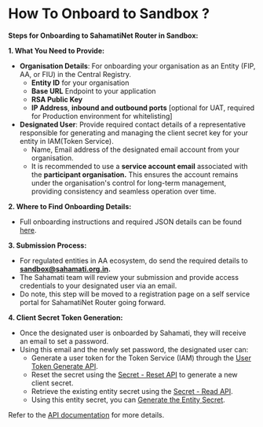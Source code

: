 # How To Onboard to Sandbox ?

**Steps for Onboarding to SahamatiNet Router in Sandbox:**&#x20;

**1. What You Need to Provide:**

* **Organisation Details**: For onboarding your organisation as an Entity (FIP, AA, or FIU) in the Central Registry.
  * **Entity ID** for your organisation
  * **Base URL** Endpoint to your application
  * **RSA Public Key**
  * **IP Address**, **inbound and outbound ports** \[optional for UAT, required for Production environment for whitelisting]
* **Designated User**: Provide required contact details of a representative responsible for generating and managing the client secret key for your entity in IAM(Token Service).
  * Name, Email address of the designated email account from your organisation.
  * &#x20;It is recommended to use a **service account email** associated with the **participant organisation.** This ensures the account remains under the organisation's control for long-term management, providing consistency and seamless operation over time.

**2. Where to Find Onboarding Details:**

* Full onboarding instructions and required JSON details can be found[ here](../sahamatinet-poc/integration-steps/sandbox-onboarding.md).

**3. Submission Process:**

* For regulated entities in AA ecosystem, do send the required details to **sandbox@sahamati.org.in.**
* The Sahamati team will review your submission and provide access credentials to your designated user via an email.&#x20;
* Do note, this step will be moved to a registration page on a self service portal for SahamatiNet Router going forward.&#x20;

**4. Client Secret Token Generation:**

* Once the designated user is onboarded by Sahamati, they will receive an email to set a password.
* Using this email and the newly set password, the designated user can:
  * Generate a user token for the Token Service (IAM) through the [User Token Generate API](../sahamatinet-poc/integration-steps/iam-apis.md#user-token-generate).
  * Reset the secret using the [Secret - Reset API](../sahamatinet-poc/integration-steps/iam-apis.md#entity-secret-reset) to generate a new client secret.
  * Retrieve the existing entity secret using the [Secret - Read API](../sahamatinet-poc/integration-steps/iam-apis.md#entity-secret-read).
  * Using this entity secret, you can [Generate the Entity Secret](../sahamatinet-poc/integration-steps/iam-apis.md#entity-token-generate).&#x20;

Refer to the [API documentation](../sahamatinet-poc/integration-steps/iam-apis.md) for more details.
